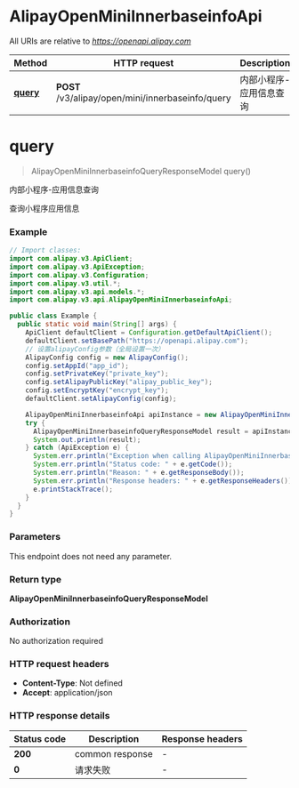 # AlipayOpenMiniInnerbaseinfoApi

All URIs are relative to *https://openapi.alipay.com*

| Method | HTTP request | Description |
|------------- | ------------- | -------------|
| [**query**](AlipayOpenMiniInnerbaseinfoApi.md#query) | **POST** /v3/alipay/open/mini/innerbaseinfo/query | 内部小程序-应用信息查询 |


<a name="query"></a>
# **query**
> AlipayOpenMiniInnerbaseinfoQueryResponseModel query()

内部小程序-应用信息查询

查询小程序应用信息

### Example
```java
// Import classes:
import com.alipay.v3.ApiClient;
import com.alipay.v3.ApiException;
import com.alipay.v3.Configuration;
import com.alipay.v3.util.*;
import com.alipay.v3.api.models.*;
import com.alipay.v3.api.AlipayOpenMiniInnerbaseinfoApi;

public class Example {
  public static void main(String[] args) {
    ApiClient defaultClient = Configuration.getDefaultApiClient();
    defaultClient.setBasePath("https://openapi.alipay.com");
    // 设置alipayConfig参数（全局设置一次）
    AlipayConfig config = new AlipayConfig();
    config.setAppId("app_id");
    config.setPrivateKey("private_key");
    config.setAlipayPublicKey("alipay_public_key");
    config.setEncryptKey("encrypt_key");
    defaultClient.setAlipayConfig(config);

    AlipayOpenMiniInnerbaseinfoApi apiInstance = new AlipayOpenMiniInnerbaseinfoApi(defaultClient);
    try {
      AlipayOpenMiniInnerbaseinfoQueryResponseModel result = apiInstance.query();
      System.out.println(result);
    } catch (ApiException e) {
      System.err.println("Exception when calling AlipayOpenMiniInnerbaseinfoApi#query");
      System.err.println("Status code: " + e.getCode());
      System.err.println("Reason: " + e.getResponseBody());
      System.err.println("Response headers: " + e.getResponseHeaders());
      e.printStackTrace();
    }
  }
}
```

### Parameters
This endpoint does not need any parameter.

### Return type

**AlipayOpenMiniInnerbaseinfoQueryResponseModel**

### Authorization

No authorization required

### HTTP request headers

 - **Content-Type**: Not defined
 - **Accept**: application/json

### HTTP response details
| Status code | Description | Response headers |
|-------------|-------------|------------------|
| **200** | common response |  -  |
| **0** | 请求失败 |  -  |

